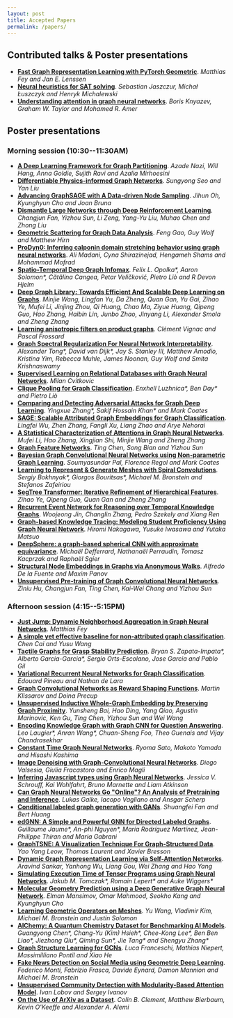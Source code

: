 ```yaml
---
layout: post
title: Accepted Papers
permalink: /papers/
---
```


## Contributed talks & Poster presentations

* [**Fast Graph Representation Learning with PyTorch Geometric**](/papers/2.pdf). *Matthias Fey and Jan E. Lenssen*
* [**Neural heuristics for SAT solving**](/papers/32.pdf). *Sebastian Jaszczur, Michał Łuszczyk and Henryk Michalewski*
* [**Understanding attention in graph neural networks**](/papers/54.pdf). *Boris Knyazev, Graham W. Taylor and Mohamed R. Amer*

## Poster presentations

### Morning session (10:30--11:30AM)

* [**A Deep Learning Framework for Graph Partitioning**](/papers/41.pdf). *Azade Nazi, Will Hang, Anna Goldie, Sujith Ravi and Azalia Mirhoesini*
* [**Differentiable Physics-informed Graph Networks**](/papers/42.pdf). *Sungyong Seo and Yan Liu*
* [**Advancing GraphSAGE with A Data-driven Node Sampling**](/papers/44.pdf). *Jihun Oh, Kyunghyun Cho and Joan Bruna*
* [**Dismantle Large Networks through Deep Reinforcement Learning**](/papers/45.pdf). *Changjun Fan, Yizhou Sun, Li Zeng, Yang-Yu Liu, Muhao Chen and Zhong Liu*
* [**Geometric Scattering for Graph Data Analysis**](/papers/46.pdf). *Feng Gao, Guy Wolf and Matthew Hirn*
* [**ProDyn0: Inferring calponin domain stretching behavior using graph neural networks**](/papers/47.pdf). *Ali Madani, Cyna Shirazinejad, Hengameh Shams and Mohammad Mofrad*
* [**Spatio-Temporal Deep Graph Infomax**](/papers/48.pdf). *Felix L. Opolka\*, Aaron Solomon\*, Cătălina Cangea, Petar Veličković, Pietro Liò and R Devon Hjelm* 
* [**Deep Graph Library: Towards Efficient And Scalable Deep Learning on Graphs**](/papers/49.pdf). *Minjie Wang, Lingfan Yu, Da Zheng, Quan Gan, Yu Gai, Zihao Ye, Mufei Li, Jinjing Zhou, Qi Huang, Chao Ma, Ziyue Huang, Qipeng Guo, Hao Zhang, Haibin Lin, Junbo Zhao, Jinyang Li, Alexander Smola and Zheng Zhang*
* [**Learning anisotropic filters on product graphs**](/papers/51.pdf). *Clément Vignac and Pascal Frossard*
* [**Graph Spectral Regularization For Neural Network Interpretability**](/papers/53.pdf). *Alexander Tong\*, David van Dijk\*, Jay S. Stanley III, Matthew Amodio, Kristina Yim, Rebecca Muhle, James Noonan, Guy Wolf and Smita Krishnaswamy*
* [**Supervised Learning on Relational Databases with Graph Neural Networks**](/papers/55.pdf). *Milan Cvitkovic*
* [**Clique Pooling for Graph Classification**](/papers/56.pdf). *Enxhell Luzhnica\*, Ben Day\* and Pietro Liò*
* [**Comparing and Detecting Adversarial Attacks for Graph Deep Learning**](/papers/57.pdf). *Yingxue Zhang\*, Sakif Hossain Khan\* and Mark Coates*
* [**SAGE: Scalable Attributed Graph Embeddings for Graph Classification**](/papers/58.pdf). *Lingfei Wu, Zhen Zhang, Fangli Xu, Liang Zhao and Arye Nehorai*
* [**A Statistical Characterization of Attentions in Graph Neural Networks**](/papers/62.pdf). *Mufei Li, Hao Zhang, Xingjian Shi, Minjie Wang and Zheng Zhang*
* [**Graph Feature Networks**](/papers/63.pdf). *Ting Chen, Song Bian and Yizhou Sun*
* [**Bayesian Graph Convolutional Neural Networks using Non-parametric Graph Learning**](/papers/64.pdf). *Soumyasundar Pal, Florence Regol and Mark Coates*
* [**Learning to Represent & Generate Meshes with Spiral Convolutions**](/papers/66.pdf). *Sergiy Bokhnyak\*, Giorgos Bouritsas\*, Michael M. Bronstein and Stefanos Zafeiriou*
* [**SegTree Transformer: Iterative Refinement of Hierarchical Features**](/papers/67.pdf). *Zihao Ye, Qipeng Guo, Quan Gan and Zheng Zhang*
* [**Recurrent Event Network for Reasoning over Temporal Knowledge Graphs**](/papers/69.pdf). *Woojeong Jin, Changlin Zhang, Pedro Szekely and Xiang Ren*
* [**Graph-based Knowledge Tracing: Modeling Student Proficiency Using Graph Neural Network**](/papers/70.pdf). *Hiromi Nakagawa, Yusuke Iwasawa and Yutaka Matsuo*
* [**DeepSphere: a graph-based spherical CNN with approximate equivariance**](/papers/71.pdf). *Michaël Defferrard, Nathanaël Perraudin, Tomasz Kacprzak and Raphaël Sgier*
* [**Structural Node Embeddings in Graphs via Anonymous Walks**](/papers/72.pdf). *Alfredo De la Fuente and Maxim Panov*
* [**Unsupervised Pre-training of Graph Convolutional Neural Networks**](/papers/73.pdf). *Ziniu Hu, Changjun Fan, Ting Chen, Kai-Wei Chang and Yizhou Sun*

### Afternoon session (4:15--5:15PM)

* [**Just Jump: Dynamic Neighborhood Aggregation in Graph Neural Networks**](/papers/4.pdf). *Matthias Fey*
* [**A simple yet effective baseline for non-attributed graph classification**](/papers/5.pdf). *Chen Cai and Yusu Wang*
* [**Tactile Graphs for Grasp Stability Prediction**](/papers/7.pdf). *Bryan S. Zapata-Impata\*, Alberto Garcia-Garcia\*, Sergio Orts-Escolano, Jose Garcia and Pablo Gil*
* [**Variational Recurrent Neural Networks for Graph Classification**](/papers/9.pdf). *Edouard Pineau and Nathan de Lara*
* [**Graph Convolutional Networks as Reward Shaping Functions**](/papers/11.pdf). *Martin Klissarov and Doina Precup*
* [**Unsupervised Inductive Whole-Graph Embedding by Preserving Graph Proximity**](/papers/12.pdf). *Yunsheng Bai, Hao Ding, Yang Qiao, Agustin Marinovic, Ken Gu, Ting Chen, Yizhou Sun and Wei Wang*
* [**Encoding Knowledge Graph with Graph CNN for Question Answering**](/papers/14.pdf). *Leo Laugier\*, Anran Wang\*, Chuan-Sheng Foo, Theo Guenais and Vijay Chandrasekhar*
* [**Constant Time Graph Neural Networks**](/papers/15.pdf). *Ryoma Sato, Makoto Yamada and Hisashi Kashima*
* [**Image Denoising with Graph-Convolutional Neural Networks**](/papers/16.pdf). *Diego Valsesia, Giulia Fracastoro and Enrico Magli*
* [**Inferring Javascript types using Graph Neural Networks**](/papers/18.pdf). *Jessica V. Schrouff, Kai Wohlfahrt, Bruno Marnette and Liam Atkinson*
* [**Can Graph Neural Networks Go "Online"? An Analysis of Pretraining and Inference**](/papers/21.pdf). *Lukas Galke, Iacopo Vagliano and Ansgar Scherp*
* [**Conditional labeled graph generation with GANs**](/papers/22.pdf). *Shuangfei Fan and Bert Huang*
* [**edGNN: A Simple and Powerful GNN for Directed Labeled Graphs**](/papers/23.pdf). *Guillaume Jaume\*, An-phi Nguyen\*, María Rodríguez Martínez, Jean-Philippe Thiran and Maria Gabrani*
* [**GraphTSNE: A Visualization Technique For Graph-Structured Data**](/papers/24.pdf). *Yao Yang Leow, Thomas Laurent and Xavier Bresson*
* [**Dynamic Graph Representation Learning via Self-Attention Networks**](/papers/25.pdf). *Aravind Sankar, Yanhong Wu, Liang Gou, Wei Zhang and Hao Yang*
* [**Simulating Execution Time of Tensor Programs using Graph Neural Networks**](/papers/26.pdf). *Jakub M. Tomczak\*, Romain Lepert\* and Auke Wiggers\**
* [**Molecular Geometry Prediction using a Deep Generative Graph Neural Network**](/papers/27.pdf). *Elman Mansimov, Omar Mahmood, Seokho Kang and Kyunghyun Cho*
* [**Learning Geometric Operators on Meshes**](/papers/28.pdf). *Yu Wang, Vladimir Kim, Michael M. Bronstein and Justin Solomon*
* [**AlChemy: A Quantum Chemistry Dataset for Benchmarking AI Models**](/papers/31.pdf). *Guangyong Chen\*, Chang-Yu (Kim) Hsieh\*, Chee-Kong Lee\*, Ben Ben Liao\*, Jiezhong Qiu\*, Qiming Sun\*, Jie Tang\* and Shengyu Zhang\**
* [**Graph Structure Learning for GCNs**](/papers/33.pdf). *Luca Franceschi, Mathias Niepert, Massimilliano Pontil and Xiao He*
* [**Fake News Detection on Social Media using Geometric Deep Learning**](/papers/34.pdf). *Federico Monti, Fabrizio Frasca, Davide Eynard, Damon Mannion and Michael M. Bronstein*
* [**Unsupervised Community Detection with Modularity-Based Attention Model**](/papers/37.pdf). *Ivan Lobov and Sergey Ivanov*
* [**On the Use of ArXiv as a Dataset**](/papers/39.pdf). *Colin B. Clement, Matthew Bierbaum, Kevin O'Keeffe and Alexander A. Alemi*
